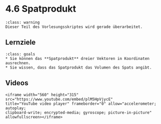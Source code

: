 # 4.6 Spatprodukt

```{admonition} Warnung
:class: warning
Dieser Teil des Vorlesungsskriptes wird gerade überarbeitet.
```

## Lernziele

```{admonition} Lernziele
:class: goals
* Sie können das **Spatprodukt** dreier Vektoren in Koordinaten ausrechnen.
* Sie wissen, dass das Spatprodukt das Volumen des Spats angibt.
```

## Videos

```{dropdown} Video
<iframe width="560" height="315" src="https://www.youtube.com/embed/plM5HpVjycE" 
title="YouTube video player" frameborder="0" allow="accelerometer; autoplay; 
clipboard-write; encrypted-media; gyroscope; picture-in-picture" allowfullscreen></iframe>
```
